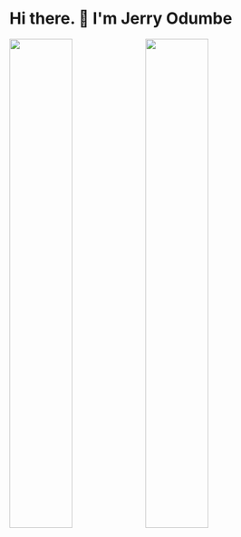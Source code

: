 # Hi there. 👋 I'm Jerry Odumbe 

<img align="left" width="47%" src="https://github-readme-stats.vercel.app/api?username=jerryodumbe&show_icons=true&theme=gotham" />

<img align="left" width="47%" src="https://github-readme-stats.vercel.app/api/top-langs/?username=jerryodumbe&layout=compact)](https://github.com/jerryodumbe/github-readme-stats" />


